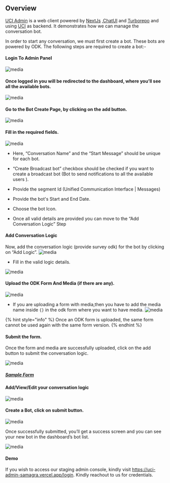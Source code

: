 ## Overview


[UCI Admin](https://github.com/samagra-comms/uci-admin) is a web client powered by [NextJs](https://nextjs.org/docs) ,[ChatUI](https://www.npmjs.com/package/samagra-chatui) and [Turborepo](https://turbo.build/repo) and using [UCI](https://github.com/samagra-comms) as backend.
It demonstrates how we can manage the conversation bot.

In order to start any conversation, we must first create a bot. These bots are powered by ODK. 
The following steps are required to create a bot:-

#### Login To Admin Panel 
![media](../../../media/a1.png)

#### Once logged in you will be redirected to the dashboard, where you’ll see all the available bots.
![media](../../../media/a2.png)

#### Go to the Bot Create Page, by clicking on the add button.
![media](../../../media/a3.png)

#### Fill in the required fields.
![media](../../../media/a4.png)
 
  * Here, “Conversation Name” and the “Start Message”  should be unique for each bot.

  * “Create Broadcast bot” checkbox should be checked if you want to create a broadcast bot (Bot to send notifications to all the available users ).
 
  * Provide the segment Id (Unified Communication Interface | Messages)  

  * Provide the bot's Start and End Date.

  * Choose the bot Icon.

  * Once all valid details are provided you can move to the “Add Conversation Logic” Step

#### Add Conversation Logic
  Now, add the conversation logic (provide survey odk)  for the bot by clicking on “Add Logic”.
![media](../../../media/a6.png)

  * Fill in the valid logic details. 
   
![media](../../../media/a7.png)

#### Upload the ODK Form And Media (if there are any).

![media](../../../media/a8.png)

* If you are uploading a form with media,then you have to add the media name inside `{}` in the odk form where you want to have media.
![media](../../../media/a13.png)

{% hint style="info" %}
Once an ODK form is uploaded, the same form cannot be used again with the same form version.
{% endhint %}
 

#### Submit the form.
Once the form and media are successfully uploaded, click on the add button to submit the conversation logic.

![media](../../../media/a10.png)
##### [Sample Form](https://docs.google.com/spreadsheets/d/1SoOa4eRqOzNZ7VbiR8eEO0sjeZh7SRe2/edit?usp=sharing&ouid=100707492866343481921&rtpof=true&sd=true)

####  Add/View/Edit your conversation logic

![media](../../../media/a12.png)

#### Create a Bot,  click on submit button.

![media](../../../media/a9.png)

 Once successfully submitted, you’ll get a success screen and you can see your new bot in the dashboard’s bot list.

![media](../../../media/a11.png)

#### Demo
If you wish to access our staging admin console, kindly visit https://uci-admin-samagra.vercel.app/login. Kindly reachout to us for credentials. 



